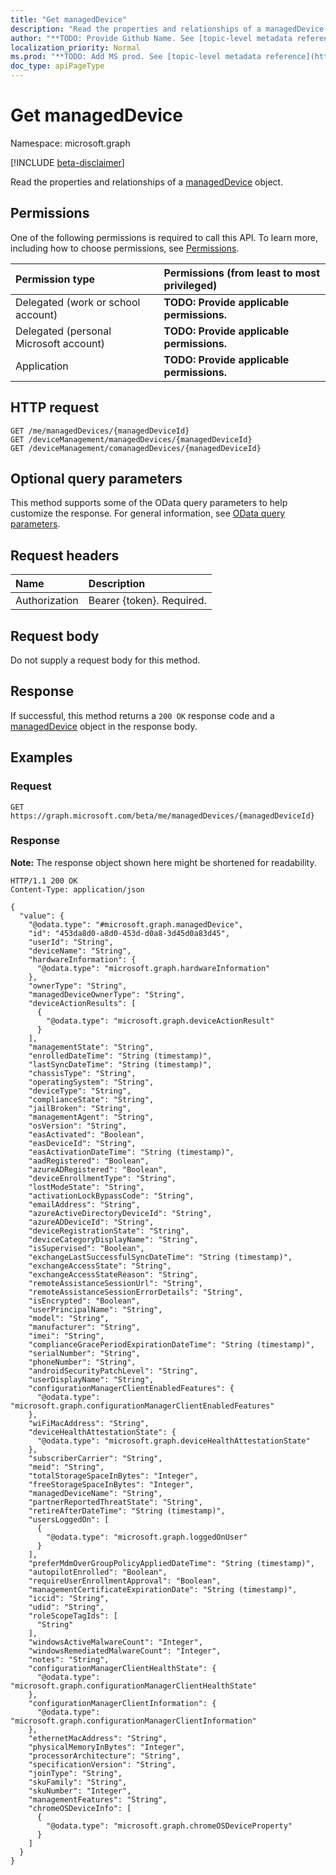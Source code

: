 ```yaml
---
title: "Get managedDevice"
description: "Read the properties and relationships of a managedDevice object."
author: "**TODO: Provide Github Name. See [topic-level metadata reference](https://msgo.azurewebsites.net/add/document/guidelines/metadata.html#topic-level-metadata)**"
localization_priority: Normal
ms.prod: "**TODO: Add MS prod. See [topic-level metadata reference](https://msgo.azurewebsites.net/add/document/guidelines/metadata.html#topic-level-metadata)**"
doc_type: apiPageType
---
```


# Get managedDevice
Namespace: microsoft.graph

[!INCLUDE [beta-disclaimer](../../includes/beta-disclaimer.md)]

Read the properties and relationships of a [managedDevice](../resources/intune-manageddevice.md) object.

## Permissions
One of the following permissions is required to call this API. To learn more, including how to choose permissions, see [Permissions](/graph/permissions-reference).

|Permission type|Permissions (from least to most privileged)|
|:---|:---|
|Delegated (work or school account)|**TODO: Provide applicable permissions.**|
|Delegated (personal Microsoft account)|**TODO: Provide applicable permissions.**|
|Application|**TODO: Provide applicable permissions.**|

## HTTP request

<!-- {
  "blockType": "ignored"
}
-->
``` http
GET /me/managedDevices/{managedDeviceId}
GET /deviceManagement/managedDevices/{managedDeviceId}
GET /deviceManagement/comanagedDevices/{managedDeviceId}
```

## Optional query parameters
This method supports some of the OData query parameters to help customize the response. For general information, see [OData query parameters](/graph/query-parameters).

## Request headers
|Name|Description|
|:---|:---|
|Authorization|Bearer {token}. Required.|

## Request body
Do not supply a request body for this method.

## Response

If successful, this method returns a `200 OK` response code and a [managedDevice](../resources/intune-manageddevice.md) object in the response body.

## Examples

### Request
<!-- {
  "blockType": "request",
  "name": "get_manageddevice"
}
-->
``` http
GET https://graph.microsoft.com/beta/me/managedDevices/{managedDeviceId}
```


### Response
**Note:** The response object shown here might be shortened for readability.
<!-- {
  "blockType": "response",
  "truncated": true,
  "@odata.type": "microsoft.graph.managedDevice"
}
-->
``` http
HTTP/1.1 200 OK
Content-Type: application/json

{
  "value": {
    "@odata.type": "#microsoft.graph.managedDevice",
    "id": "453da8d0-a8d0-453d-d0a8-3d45d0a83d45",
    "userId": "String",
    "deviceName": "String",
    "hardwareInformation": {
      "@odata.type": "microsoft.graph.hardwareInformation"
    },
    "ownerType": "String",
    "managedDeviceOwnerType": "String",
    "deviceActionResults": [
      {
        "@odata.type": "microsoft.graph.deviceActionResult"
      }
    ],
    "managementState": "String",
    "enrolledDateTime": "String (timestamp)",
    "lastSyncDateTime": "String (timestamp)",
    "chassisType": "String",
    "operatingSystem": "String",
    "deviceType": "String",
    "complianceState": "String",
    "jailBroken": "String",
    "managementAgent": "String",
    "osVersion": "String",
    "easActivated": "Boolean",
    "easDeviceId": "String",
    "easActivationDateTime": "String (timestamp)",
    "aadRegistered": "Boolean",
    "azureADRegistered": "Boolean",
    "deviceEnrollmentType": "String",
    "lostModeState": "String",
    "activationLockBypassCode": "String",
    "emailAddress": "String",
    "azureActiveDirectoryDeviceId": "String",
    "azureADDeviceId": "String",
    "deviceRegistrationState": "String",
    "deviceCategoryDisplayName": "String",
    "isSupervised": "Boolean",
    "exchangeLastSuccessfulSyncDateTime": "String (timestamp)",
    "exchangeAccessState": "String",
    "exchangeAccessStateReason": "String",
    "remoteAssistanceSessionUrl": "String",
    "remoteAssistanceSessionErrorDetails": "String",
    "isEncrypted": "Boolean",
    "userPrincipalName": "String",
    "model": "String",
    "manufacturer": "String",
    "imei": "String",
    "complianceGracePeriodExpirationDateTime": "String (timestamp)",
    "serialNumber": "String",
    "phoneNumber": "String",
    "androidSecurityPatchLevel": "String",
    "userDisplayName": "String",
    "configurationManagerClientEnabledFeatures": {
      "@odata.type": "microsoft.graph.configurationManagerClientEnabledFeatures"
    },
    "wiFiMacAddress": "String",
    "deviceHealthAttestationState": {
      "@odata.type": "microsoft.graph.deviceHealthAttestationState"
    },
    "subscriberCarrier": "String",
    "meid": "String",
    "totalStorageSpaceInBytes": "Integer",
    "freeStorageSpaceInBytes": "Integer",
    "managedDeviceName": "String",
    "partnerReportedThreatState": "String",
    "retireAfterDateTime": "String (timestamp)",
    "usersLoggedOn": [
      {
        "@odata.type": "microsoft.graph.loggedOnUser"
      }
    ],
    "preferMdmOverGroupPolicyAppliedDateTime": "String (timestamp)",
    "autopilotEnrolled": "Boolean",
    "requireUserEnrollmentApproval": "Boolean",
    "managementCertificateExpirationDate": "String (timestamp)",
    "iccid": "String",
    "udid": "String",
    "roleScopeTagIds": [
      "String"
    ],
    "windowsActiveMalwareCount": "Integer",
    "windowsRemediatedMalwareCount": "Integer",
    "notes": "String",
    "configurationManagerClientHealthState": {
      "@odata.type": "microsoft.graph.configurationManagerClientHealthState"
    },
    "configurationManagerClientInformation": {
      "@odata.type": "microsoft.graph.configurationManagerClientInformation"
    },
    "ethernetMacAddress": "String",
    "physicalMemoryInBytes": "Integer",
    "processorArchitecture": "String",
    "specificationVersion": "String",
    "joinType": "String",
    "skuFamily": "String",
    "skuNumber": "Integer",
    "managementFeatures": "String",
    "chromeOSDeviceInfo": [
      {
        "@odata.type": "microsoft.graph.chromeOSDeviceProperty"
      }
    ]
  }
}
```

